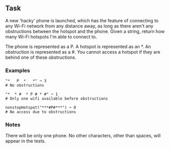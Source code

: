 ## Task
A new 'hacky' phone is launched, which has the feature of connecting to any Wi-Fi network from any distance away, as long as there aren't any obstructions between the hotspot and the phone. Given a string, return how many Wi-Fi hotspots I'm able to connect to.

The phone is represented as a P.
A hotspot is represented as an *.
An obstruction is represented as a #. You cannot access a hotspot if they are behind one of these obstructions.

### Examples
```
"*   P  *   *" ➞ 3
# No obstructions

"*  * #  * P # * #" ➞ 1
# Only one wifi available before obstructions

nonstopHotspot("***#P#***") ➞ 0
# No access due to obstructions
```

### Notes
There will be only one phone.
No other characters, other than spaces, will appear in the tests.
